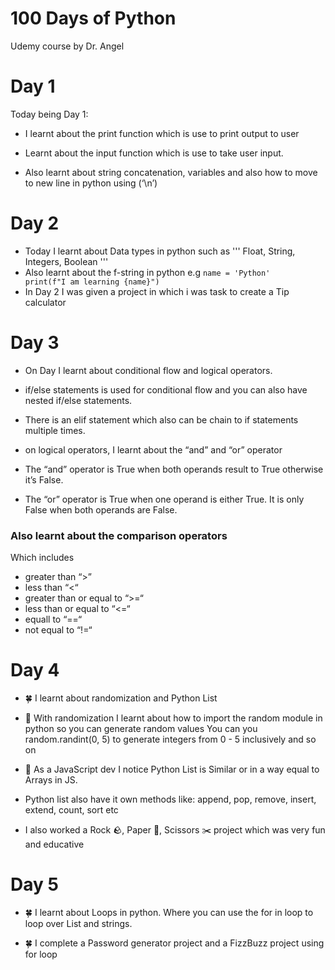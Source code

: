 # 100 Days of Python

Udemy course by Dr. Angel

# Day 1

Today being Day 1:

- I learnt about the print function which is use to print output to user

- Learnt about the input function which is use to take user input.

- Also learnt about string concatenation, variables and also how to move to new line in python using (‘\n’)

# Day 2

- Today I learnt about Data types in python such as
  '''
  Float, String, Integers, Boolean
  '''
- Also learnt about the f-string in python
  e.g <code>name = 'Python'
  print(f"I am learning {name}")
  </code>
- In Day 2 I was given a project in which i was task to create a Tip calculator

# Day 3

- On Day I learnt about conditional flow and logical operators.

- if/else statements is used for conditional flow and you can also have nested if/else statements.

- There is an elif statement which also can be chain to if statements multiple times.

- on logical operators, I learnt about the “and” and “or” operator

- The “and” operator is True when both operands result to True otherwise it’s False.

- The “or” operator is True when one operand is either True. It is only False when both operands are False.

### Also learnt about the comparison operators

Which includes

- greater than “>”
- less than “<“
- greater than or equal to “>=“
- less than or equal to “<=“
- equall to “==“
- not equal to “!=“

# Day 4

- 🍀 I learnt about randomization and Python List

- 🔄 With randomization I learnt about how to import the random module in python so you can generate random values
  You can you random.randint(0, 5) to generate integers from 0 - 5 inclusively and so on

- 🔢 As a JavaScript dev I notice Python List is Similar or in a way equal to Arrays in JS.

- Python list also have it own methods like: append, pop, remove, insert, extend, count, sort etc

- I also worked a Rock 🪨, Paper 📄, Scissors ✂️ project which was very fun and educative

# Day 5

- 🍀 I learnt about Loops in python.
  Where you can use the for in loop to loop over List and strings.

- 🍀 I complete a Password generator project and a FizzBuzz project using for loop
